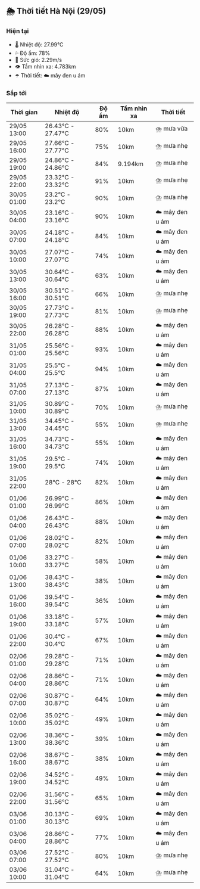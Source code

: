 ## 🌦️ Thời tiết Hà Nội (29/05)

### Hiện tại

- 🌡️ Nhiệt độ: 27.99℃
- 💦 Độ ẩm: 78%
- 💨 Sức gió: 2.29m/s
- 👁️ Tầm nhìn xa: 4.783km
- ☂️ Thời tiết: ☁️ mây đen u ám

### Sắp tới

| Thời gian | Nhiệt độ | Độ ẩm | Tầm nhìn xa | Thời tiết |
| --- | --- | --- | --- | --- |
| 29/05 13:00 | 26.43℃ - 27.47℃ | 80% | 10km | ⛈️ mưa vừa |
| 29/05 16:00 | 27.66℃ - 27.77℃ | 75% | 10km | ⛈️ mưa nhẹ |
| 29/05 19:00 | 24.86℃ - 24.86℃ | 84% | 9.194km | ⛈️ mưa nhẹ |
| 29/05 22:00 | 23.32℃ - 23.32℃ | 91% | 10km | ⛈️ mưa nhẹ |
| 30/05 01:00 | 23.2℃ - 23.2℃ | 90% | 10km | ⛈️ mưa nhẹ |
| 30/05 04:00 | 23.16℃ - 23.16℃ | 90% | 10km | ☁️ mây đen u ám |
| 30/05 07:00 | 24.18℃ - 24.18℃ | 84% | 10km | ☁️ mây đen u ám |
| 30/05 10:00 | 27.07℃ - 27.07℃ | 74% | 10km | ☁️ mây đen u ám |
| 30/05 13:00 | 30.64℃ - 30.64℃ | 63% | 10km | ☁️ mây đen u ám |
| 30/05 16:00 | 30.51℃ - 30.51℃ | 66% | 10km | ⛈️ mưa nhẹ |
| 30/05 19:00 | 27.73℃ - 27.73℃ | 81% | 10km | ⛈️ mưa nhẹ |
| 30/05 22:00 | 26.28℃ - 26.28℃ | 88% | 10km | ☁️ mây đen u ám |
| 31/05 01:00 | 25.56℃ - 25.56℃ | 93% | 10km | ☁️ mây đen u ám |
| 31/05 04:00 | 25.5℃ - 25.5℃ | 94% | 10km | ☁️ mây đen u ám |
| 31/05 07:00 | 27.13℃ - 27.13℃ | 87% | 10km | ☁️ mây đen u ám |
| 31/05 10:00 | 30.89℃ - 30.89℃ | 70% | 10km | ⛈️ mưa nhẹ |
| 31/05 13:00 | 34.45℃ - 34.45℃ | 55% | 10km | ⛈️ mưa nhẹ |
| 31/05 16:00 | 34.73℃ - 34.73℃ | 55% | 10km | ☁️ mây đen u ám |
| 31/05 19:00 | 29.5℃ - 29.5℃ | 74% | 10km | ☁️ mây đen u ám |
| 31/05 22:00 | 28℃ - 28℃ | 82% | 10km | ☁️ mây đen u ám |
| 01/06 01:00 | 26.99℃ - 26.99℃ | 86% | 10km | ☁️ mây đen u ám |
| 01/06 04:00 | 26.43℃ - 26.43℃ | 88% | 10km | ☁️ mây đen u ám |
| 01/06 07:00 | 28.02℃ - 28.02℃ | 82% | 10km | ☁️ mây đen u ám |
| 01/06 10:00 | 33.27℃ - 33.27℃ | 58% | 10km | ☁️ mây đen u ám |
| 01/06 13:00 | 38.43℃ - 38.43℃ | 38% | 10km | ☁️ mây đen u ám |
| 01/06 16:00 | 39.54℃ - 39.54℃ | 36% | 10km | ☁️ mây đen u ám |
| 01/06 19:00 | 33.18℃ - 33.18℃ | 57% | 10km | ☁️ mây đen u ám |
| 01/06 22:00 | 30.4℃ - 30.4℃ | 67% | 10km | ☁️ mây đen u ám |
| 02/06 01:00 | 29.28℃ - 29.28℃ | 71% | 10km | ☁️ mây đen u ám |
| 02/06 04:00 | 28.86℃ - 28.86℃ | 71% | 10km | ☁️ mây đen u ám |
| 02/06 07:00 | 30.87℃ - 30.87℃ | 64% | 10km | ☁️ mây đen u ám |
| 02/06 10:00 | 35.02℃ - 35.02℃ | 49% | 10km | ☁️ mây đen u ám |
| 02/06 13:00 | 38.36℃ - 38.36℃ | 39% | 10km | ☁️ mây đen u ám |
| 02/06 16:00 | 38.67℃ - 38.67℃ | 38% | 10km | ☁️ mây đen u ám |
| 02/06 19:00 | 34.52℃ - 34.52℃ | 49% | 10km | ☁️ mây đen u ám |
| 02/06 22:00 | 31.56℃ - 31.56℃ | 65% | 10km | ☁️ mây đen u ám |
| 03/06 01:00 | 30.13℃ - 30.13℃ | 69% | 10km | ☁️ mây đen u ám |
| 03/06 04:00 | 28.86℃ - 28.86℃ | 77% | 10km | ☁️ mây đen u ám |
| 03/06 07:00 | 27.52℃ - 27.52℃ | 80% | 10km | ⛈️ mưa nhẹ |
| 03/06 10:00 | 31.04℃ - 31.04℃ | 64% | 10km | ⛈️ mưa nhẹ |
